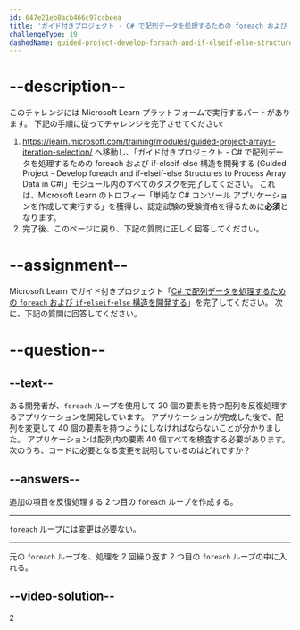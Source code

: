 ```yaml
---
id: 647e21eb8acb466c97ccbeea
title: 'ガイド付きプロジェクト - C# で配列データを処理するための foreach および if-elseif-else 構造を開発する'
challengeType: 19
dashedName: guided-project-develop-foreach-and-if-elseif-else-structures-to-process-array-data-in-c-sharp
---
```


# --description--

このチャレンジには Microsoft Learn プラットフォームで実行するパートがあります。 下記の手順に従ってチャレンジを完了させてください:

1. <a href="https://learn.microsoft.com/training/modules/guided-project-arrays-iteration-selection/" target="_blank" rel="noreferrer">https://learn.microsoft.com/training/modules/guided-project-arrays-iteration-selection/</a> へ移動し、「ガイド付きプロジェクト - C# で配列データを処理するための foreach および if-elseif-else 構造を開発する (Guided Project - Develop foreach and if-elseif-else Structures to Process Array Data in C#)」モジュール内のすべてのタスクを完了してください。 これは、Microsoft Learn のトロフィー「単純な C# コンソール アプリケーションを作成して実行する」を獲得し、認定試験の受験資格を得るために**必須**となります。
1. 完了後、このページに戻り、下記の質問に正しく回答してください。

# --assignment--

Microsoft Learn でガイド付きプロジェクト「<a href="https://learn.microsoft.com/training/modules/guided-project-arrays-iteration-selection/" target="_blank" rel="noreferrer">C# で配列データを処理するための `foreach` および `if`-`elseif`-`else` 構造を開発する</a>」を完了してください。 次に、下記の質問に回答してください。

# --question--

## --text--

ある開発者が、`foreach` ループを使用して 20 個の要素を持つ配列を反復処理するアプリケーションを開発しています。 アプリケーションが完成した後で、配列を変更して 40 個の要素を持つようにしなければならないことが分かりました。 アプリケーションは配列内の要素 40 個すべてを検査する必要があります。 次のうち、コードに必要となる変更を説明しているのはどれですか？

## --answers--

追加の項目を反復処理する 2 つ目の `foreach` ループを作成する。

---

`foreach` ループには変更は必要ない。

---

元の `foreach` ループを、処理を 2 回繰り返す 2 つ目の `foreach` ループの中に入れる。

## --video-solution--

2

